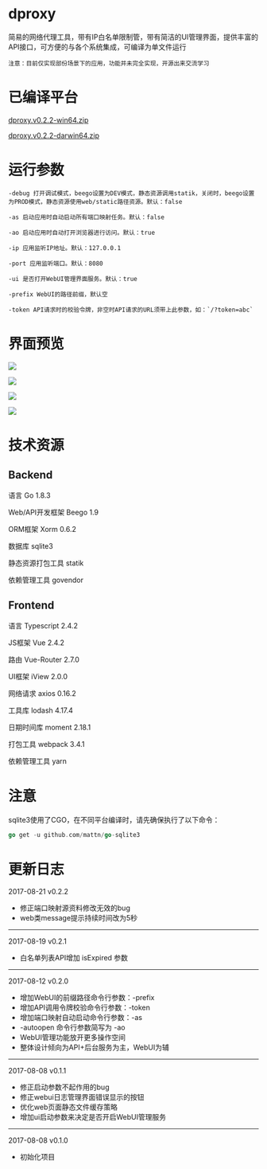 # dproxy

简易的网络代理工具，带有IP白名单限制管，带有简洁的UI管理界面，提供丰富的API接口，可方便的与各个系统集成，可编译为单文件运行

`注意：目前仅实现部份场景下的应用，功能并未完全实现，开源出来交流学习`

# 已编译平台

[dproxy.v0.2.2-win64.zip](http://git.oschina.net/zaaksam/dproxy/attach_files/download?i=91560&u=http%3A%2F%2Ffiles.git.oschina.net%2Fgroup1%2FM00%2F01%2FBA%2FPaAvDFmaOt-AOq8tAHxzCWkFB80496.zip%3Ftoken%3D7b7777eaa9643222e9814158318b0fa7%26ts%3D1503280320%26attname%3Ddproxy.v0.2.2-win64.zip)

[dproxy.v0.2.2-darwin64.zip](http://git.oschina.net/zaaksam/dproxy/attach_files/download?i=91561&u=http%3A%2F%2Ffiles.git.oschina.net%2Fgroup1%2FM00%2F01%2FBA%2FPaAvDFmaPC6AKqepAIa8E6YTJdY650.zip%3Ftoken%3Dad90c6254e454abad363ab2be9bf0ea2%26ts%3D1503280320%26attname%3Ddproxy.v0.2.2-darwin64.zip)


# 运行参数

```
-debug 打开调试模式，beego设置为DEV模式，静态资源调用statik，关闭时，beego设置为PROD模式，静态资源使用web/static路径资源。默认：false

-as 启动应用时自动启动所有端口映射任务。默认：false

-ao 启动应用时自动打开浏览器进行访问。默认：true

-ip 应用监听IP地址。默认：127.0.0.1

-port 应用监听端口。默认：8080

-ui 是否打开WebUI管理界面服务。默认：true

-prefix WebUI的路径前缀，默认空

-token API请求时的校验令牌，非空时API请求的URL须带上此参数，如：`/?token=abc`
```

# 界面预览

![](http://git.oschina.net/zaaksam/dproxy/attach_files/download?i=89952&u=http%3A%2F%2Ffiles.git.oschina.net%2Fgroup1%2FM00%2F01%2FA6%2FPaAvDFmJdUiANn77AAEfwxkjjsI886.png%3Ftoken%3D49dc2684cf356f1a51f522042e86245a%26ts%3D1502533216%26attname%3Dportmap.png)

![](http://git.oschina.net/zaaksam/dproxy/attach_files/download?i=89953&u=http%3A%2F%2Ffiles.git.oschina.net%2Fgroup1%2FM00%2F01%2FA6%2FPaAvDFmJdViAOjEfAAC0dKxZmo4230.png%3Ftoken%3D848e73a93bac218decca2378fb08a0bb%26ts%3D1502533216%26attname%3Dwhitelist.png)

![](http://git.oschina.net/zaaksam/dproxy/attach_files/download?i=89954&u=http%3A%2F%2Ffiles.git.oschina.net%2Fgroup1%2FM00%2F01%2FA6%2FPaAvDFmJdWOABwLKAAEDyxfwF6c412.png%3Ftoken%3Daf7eb35b608885c4b448261dd7610bb7%26ts%3D1502533216%26attname%3Dlog.png)

![](http://git.oschina.net/zaaksam/dproxy/attach_files/download?i=89955&u=http%3A%2F%2Ffiles.git.oschina.net%2Fgroup1%2FM00%2F01%2FA6%2FPaAvDFmJdW-AUgTEAAC0zMqe6dI445.png%3Ftoken%3Daf6f3fd0c2065e82efac837617f55bd6%26ts%3D1502533216%26attname%3Ddoc.png)

# 技术资源

## Backend

语言 Go 1.8.3

Web/API开发框架 Beego 1.9

ORM框架 Xorm 0.6.2

数据库 sqlite3

静态资源打包工具 statik

依赖管理工具 govendor

## Frontend

语言 Typescript 2.4.2

JS框架 Vue 2.4.2

路由 Vue-Router 2.7.0

UI框架 iView 2.0.0

网络请求 axios 0.16.2

工具库 lodash 4.17.4

日期时间库 moment 2.18.1

打包工具 webpack 3.4.1

依赖管理工具 yarn

# 注意

sqlite3使用了CGO，在不同平台编译时，请先确保执行了以下命令：

```go
go get -u github.com/mattn/go-sqlite3
```

# 更新日志

2017-08-21 v0.2.2

* 修正端口映射源资料修改无效的bug
* web类message提示持续时间改为5秒

---

2017-08-19 v0.2.1

* 白名单列表API增加 isExpired 参数

---

2017-08-12 v0.2.0

* 增加WebUI的前缀路径命令行参数：-prefix
* 增加API调用令牌校验命令行参数：-token
* 增加端口映射自动启动命令行参数：-as
* -autoopen 命令行参数简写为 -ao
* WebUI管理功能放开更多操作空间
* 整体设计倾向为API+后台服务为主，WebUI为辅

---

2017-08-08 v0.1.1

* 修正启动参数不起作用的bug
* 修正webui日志管理界面错误显示的按钮
* 优化web页面静态文件缓存策略
* 增加ui启动参数来决定是否开启WebUI管理服务

---

2017-08-08 v0.1.0

* 初始化项目